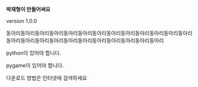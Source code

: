 **박재형이 만들어써요**

version 1.0.0


동아리동아리동아리동아리동아리동아리동아리동아리동아리동아리동아리동아리동아리동아리동아리동아리동아리동아리동아리동아리동아리동아리동아리동아리

python이 있어야 합니다.

pygame이 있어야 합니다.

다운로드 방법은 인터넷에 검색하세요